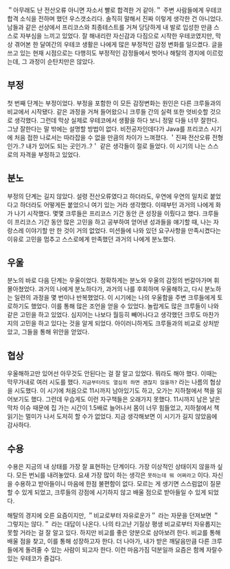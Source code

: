 
＂아무래도 난 전산오류 아니면 자소서 빨로 합격한 거 같아.＂ 주변 사람들에게 우테코 합격 소식을 전하며 했던 우스갯소리다. 
솔직히 말해서 진짜 이렇게 생각한 건 아니었다. 남들과 같은 선상에서 프리코스와 최종테스트를 거쳐 당당하게 내 발로 입성한 만큼 스스로 자부심을 느끼고 있었다. 
잘 해내리란 자신감과 다짐으로 시작한 우테코였지만, 막상 겪어본 한 달여간의 우테코 생활은 나에게 많은 부정적인 감정 변화를 일으켰다. 
글을 쓰고 있는 현재 시점으로는 다행히도 부정적인 감정들에서 벗어나 해탈의 경지에 이르렀는데, 그 과정이 순탄치만은 않았다.

## 부정
첫 번째 단계는 부정이었다. 부정을 포함한 이 모든 감정변화는 원인은 다른 크루들과의 비교에서 시작됐다. 
같은 과정을 거쳐 들어왔으니 크루들 간의 실력 또한 엇비슷할 것으로 생각했다. 그런데 막상 실제로 우테코에서 생활을 하다 보니 정말 다들 너무 잘한다. 
그냥 잘한다는 말 밖에는 설명할 방법이 없다. 비전공자인데다가 Java를 프리코스 시기에 처음 접한 나로서는 따라잡을 수 없을 만큼의 차이가 느껴졌다.
＇진짜 전산오류 전형인가..? 내가 있어도 되는 곳인가..?＇ 같은 생각들이 절로 들었다.
이 시기의 나는 스스로의 자격을 부정하고 있었다.

## 분노
부정의 단계는 길지 않았다. 설령 전산오류였다고 하더라도, 우연에 우연의 일치로 붙었다고 하더라도 어떻게든 붙었으니 여기 있는 거라 생각했다.
이때부턴 과거의 나에게 화가 나기 시작했다. 몇몇 크루들은 프리코스 기간 동안 큰 성장을 이뤘다고 했다.
크루들이 프리코스 기간 동안 많은 고민을 하고 공부하여 얻어낸 성과들을 얘기할 때, 나는 자랑스레 이야기할 만 한 것이 거의 없었다. 
미션들에 나와 있던 요구사항을 만족시켰다는 이유로 고민을 멈추고 스스로에게 만족했던 과거의 나에게 분노했다.

## 우울
분노의 바로 다음 단계는 우울이었다. 정확하게는 분노와 우울의 감정의 번갈아가며 휘몰아쳤었다.
과거의 나에게 분노하다가, 과거의 나를 후회하며 우울해하고, 다시 분노하는 일련의 과정을 몇 번이나 반복했었다.
이 시기에는 나의 우울함을 주변 크루들에게 토로하기도 했었다. 이를 통해 많은 조언을 얻을 수 있었다.
놀랍게도 많은 크루들이 나와 같은 고민을 하고 있었다. 심지어는 나보다 월등히 빼어나다고 생각했던 크루도 마찬가지의 고민을 하고 있다는 것을 알게 되었다.
아이러니하게도 크루들과의 비교로 상처받았고, 그들을 통해 위안을 얻었다.

## 협상
우울해하고만 있어선 아무것도 안된다는 걸 잘 알고 있었다. 뭐라도 해야 했다. 
이때는 막무가내로 여러 시도를 했다. `지금부터라도 열심히 하면 괜찮지 않을까?` 라는 나름의 협상을 시도했다.
이 시기에 처음으로 11시까지 남아있기도 하고, 오가는 지하철에서 책을 읽어보기도 했다.
그런데 우습게도 이런 자구책들은 오래가지 못했다.
11시까지 남은 날은 막차 이슈 때문에 집 가는 시간이 1.5배로 늘어나서 몸이 너무 힘들었고, 지하철에서 책 읽기는 멀미가 나서 도저히 할 수가 없었다. 
지금 생각해보면 이 시기가 길지 않았음에 감사하다.

## 수용
수용은 지금의 내 상태를 가장 잘 표현하는 단계이다. 가장 이상적인 상태이지 않을까 싶다. 모든 번뇌를 내려놓았다. 
요새 가장 많이 하는 생각은 `못하는데 뭐 어쩌라고` 이다. 자신을 수용하고 받아들이니 마음에 한점 불편함이 없다. 
모르는 게 생기면 스스럼없이 질문할 수 있게 되었고, 크루들의 강점에 시기하지 않고 배울 점으로 받아들일 수 있게 되었다.

해탈의 경지에 오른 요즘이지만, ＂비교로부터 자유로운가＂ 라는 자문을 던져보면 ＂그렇지는 않다.＂ 라는 대답이 나온다.
나의 타고난 기질상 평생 비교로부터 자유롭지는 못할 거라는 걸 잘 알고 있다.
하지만 비교를 좋은 양분으로 삼아보려 한다. 비교를 통해 배울 점을 찾고, 이를 통해 성장하고자 한다.
더 나아가, 내가 받은 깨달음만큼 다른 크루들에게 돌려줄 수 있는 사람이 되고자 한다.
이런 마음가짐 덕분일까 요즘은 함께 자랄수 있는 우테코가 즐겁다.
